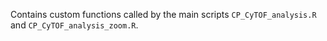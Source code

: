 Contains custom functions called by the main scripts `CP_CyTOF_analysis.R` and `CP_CyTOF_analysis_zoom.R`.
